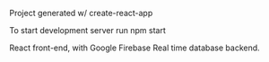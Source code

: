 Project generated w/ create-react-app

To start development server run npm start

React front-end, with Google Firebase Real time database backend. 
